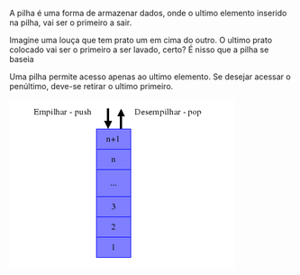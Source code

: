 A pilha é uma forma de armazenar dados, onde o ultimo elemento inserido na pilha, vai ser o primeiro a sair.

Imagine uma louça que tem prato um em cima do outro. O ultimo prato colocado vai ser o primeiro a ser lavado, certo? É nisso que a pilha se baseia

Uma pilha permite acesso apenas ao ultimo elemento. Se desejar acessar o penúltimo, deve-se retirar o ultimo primeiro.

![](Pasted%20image%2020231210212730.png)
